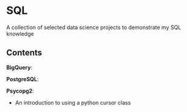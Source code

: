 # SQL
A collection of selected data science projects to demonstrate my SQL knowledge

## Contents
**BigQuery**: 

**PostgreSQL**: 

**Psycopg2**:
- An introduction to using a python cursor class
